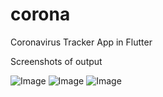 # corona

Coronavirus Tracker App in Flutter

Screenshots of output

![Image]('scr1.jpeg')
![Image]('scr2.jpeg')
![Image](''scr1.jpeg'')
